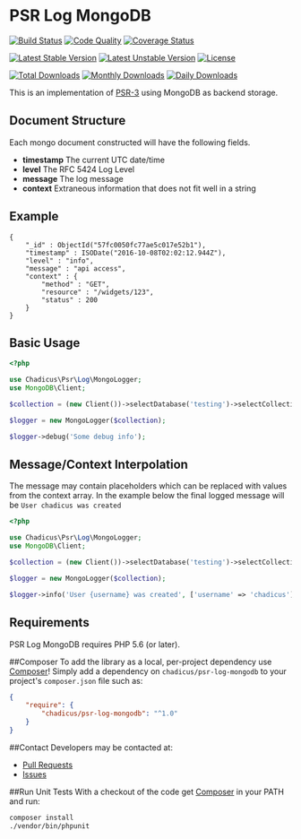 PSR Log MongoDB
===============

[![Build Status](https://travis-ci.org/chadicus/psr-log-mongodb.svg?branch=master)](https://travis-ci.org/chadicus/psr-log-mongodb)
[![Code Quality](https://scrutinizer-ci.com/g/chadicus/psr-log-mongodb/badges/quality-score.png?b=master)](https://scrutinizer-ci.com/g/chadicus/psr-log-mongodb/?branch=master)
[![Coverage Status](https://coveralls.io/repos/github/chadicus/psr-log-mongodb/badge.svg?branch=master)](https://coveralls.io/github/chadicus/psr-log-mongodb?branch=master)

[![Latest Stable Version](https://poser.pugx.org/chadicus/psr-log-mongodb/v/stable)](https://packagist.org/packages/chadicus/psr-log-mongodb)
[![Latest Unstable Version](https://poser.pugx.org/chadicus/psr-log-mongodb/v/unstable)](https://packagist.org/packages/chadicus/psr-log-mongodb)
[![License](https://poser.pugx.org/chadicus/psr-log-mongodb/license)](https://packagist.org/packages/chadicus/psr-log-mongodb)

[![Total Downloads](https://poser.pugx.org/chadicus/psr-log-mongodb/downloads)](https://packagist.org/packages/chadicus/psr-log-mongodb)
[![Monthly Downloads](https://poser.pugx.org/chadicus/psr-log-mongodb/d/monthly)](https://packagist.org/packages/chadicus/psr-log-mongodb)
[![Daily Downloads](https://poser.pugx.org/chadicus/psr-log-mongodb/d/daily)](https://packagist.org/packages/chadicus/psr-log-mongodb)

This is an implementation of [PSR-3](https://github.com/php-fig/fig-standards/blob/master/accepted/PSR-3-logger-interface.md) using MongoDB as backend storage.

Document Structure
------------------
Each mongo document constructed will have the following fields.
* __timestamp__ The current UTC date/time
* __level__ The RFC 5424 Log Level
* __message__ The log message
* __context__ Extraneous information that does not fit well in a string

## Example
```
{
	"_id" : ObjectId("57fc0050fc77ae5c017e52b1"),
	"timestamp" : ISODate("2016-10-08T02:02:12.944Z"),
	"level" : "info",
	"message" : "api access",
	"context" : {
		"method" : "GET",
		"resource" : "/widgets/123",
		"status" : 200
	}
}
```

Basic Usage
-----------

```php
<?php

use Chadicus\Psr\Log\MongoLogger;
use MongoDB\Client;

$collection = (new Client())->selectDatabase('testing')->selectCollection('logs');

$logger = new MongoLogger($collection);

$logger->debug('Some debug info');
```

Message/Context Interpolation
-----------------------------

The message may contain placeholders which can be replaced with values from the context array. In the example below the final logged message will be
`User chadicus was created`

```php
<?php

use Chadicus\Psr\Log\MongoLogger;
use MongoDB\Client;

$collection = (new Client())->selectDatabase('testing')->selectCollection('logs');

$logger = new MongoLogger($collection);

$logger->info('User {username} was created', ['username' => 'chadicus']);
```

## Requirements

PSR Log MongoDB requires PHP 5.6 (or later).

##Composer
To add the library as a local, per-project dependency use [Composer](http://getcomposer.org)! Simply add a dependency on `chadicus/psr-log-mongodb` to your project's `composer.json` file such as:
```json
{
    "require": {
        "chadicus/psr-log-mongodb": "^1.0"
    }
}
```

##Contact
Developers may be contacted at:

 * [Pull Requests](https://github.com/chadicus/psr-log-mongodb/pulls)
 * [Issues](https://github.com/chadicus/psr-log-mongodb/issues)

##Run Unit Tests
With a checkout of the code get [Composer](http://getcomposer.org) in your PATH and run:

```sh
composer install
./vendor/bin/phpunit
